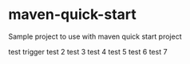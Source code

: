 # maven-quick-start
Sample project to use with maven quick start project

test trigger
test 2
test 3
test 4
test 5
test 6
test 7